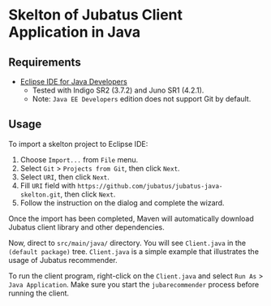 Skelton of Jubatus Client Application in Java
=============================================

Requirements
------------

* [Eclipse IDE for Java Developers](http://www.eclipse.org/downloads/)
    * Tested with Indigo SR2 (3.7.2) and Juno SR1 (4.2.1).
    * Note: `Java EE Developers` edition does not support Git by default.

Usage
-----

To import a skelton project to Eclipse IDE:

1. Choose `Import...` from `File` menu.
2. Select `Git` > `Projects from Git`, then click `Next`.
3. Select `URI`, then click `Next`.
4. Fill `URI` field with `https://github.com/jubatus/jubatus-java-skelton.git`, then click `Next`.
5. Follow the instruction on the dialog and complete the wizard.

Once the import has been completed, Maven will automatically download Jubatus client library and other dependencies.

Now, direct to `src/main/java/` directory.
You will see `Client.java` in the `(default package)` tree.
`Client.java` is a simple example that illustrates the usage of Jubatus recommender.

To run the client program, right-click on the `Client.java` and select `Run As` > `Java Application`.
Make sure you start the `jubarecommender` process before running the client.
